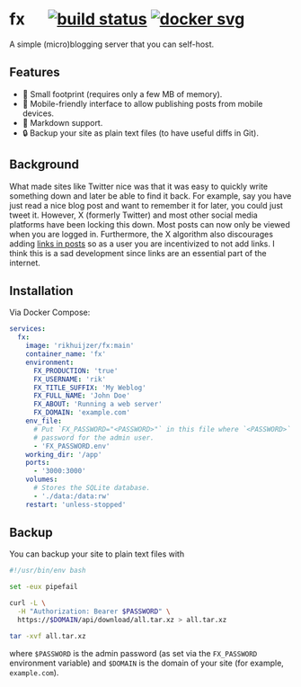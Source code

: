 # fx &emsp; [![build status]][actions] [![docker svg]][docker]

[build status]: https://img.shields.io/github/actions/workflow/status/rikhuijzer/fx/ci.yml?branch=main
[actions]: https://github.com/rikhuijzer/fx/actions?query=branch%3Amain
[docker svg]: https://img.shields.io/badge/docker-%230db7ed.svg?logo=docker&logoColor=white
[docker]: https://hub.docker.com/repository/docker/rikhuijzer/fx

A simple (micro)blogging server that you can self-host.

## Features

- 🚀 Small footprint (requires only a few MB of memory).
- 📱 Mobile-friendly interface to allow publishing posts from mobile devices.
- 📝 Markdown support.
- 🔒 Backup your site as plain text files (to have useful diffs in Git).

## Background

What made sites like Twitter nice was that it was easy to quickly write something down and later be able to find it back.
For example, say you have just read a nice blog post and want to remember it for later, you could just tweet it.
However, X (formerly Twitter) and most other social media platforms have been locking this down.
Most posts can now only be viewed when you are logged in.
Furthermore, the X algorithm also discourages adding [links in posts](https://x.com/TheBubbleBubble/status/1849818873018610090) so as a user you are incentivized to not add links.
I think this is a sad development since links are an essential part of the internet.

## Installation

Via Docker Compose:

```yml
services:
  fx:
    image: 'rikhuijzer/fx:main'
    container_name: 'fx'
    environment:
      FX_PRODUCTION: 'true'
      FX_USERNAME: 'rik'
      FX_TITLE_SUFFIX: 'My Weblog'
      FX_FULL_NAME: 'John Doe'
      FX_ABOUT: 'Running a web server'
      FX_DOMAIN: 'example.com'
    env_file:
      # Put `FX_PASSWORD="<PASSWORD>"` in this file where `<PASSWORD>` is the
      # password for the admin user.
      - 'FX_PASSWORD.env'
    working_dir: '/app'
    ports:
      - '3000:3000'
    volumes:
      # Stores the SQLite database.
      - './data:/data:rw'
    restart: 'unless-stopped'
```

## Backup

You can backup your site to plain text files with

```bash
#!/usr/bin/env bash

set -eux pipefail

curl -L \
  -H "Authorization: Bearer $PASSWORD" \
  https://$DOMAIN/api/download/all.tar.xz > all.tar.xz

tar -xvf all.tar.xz
```

where `$PASSWORD` is the admin password (as set via the `FX_PASSWORD` environment variable) and `$DOMAIN` is the domain of your site (for example, `example.com`).
